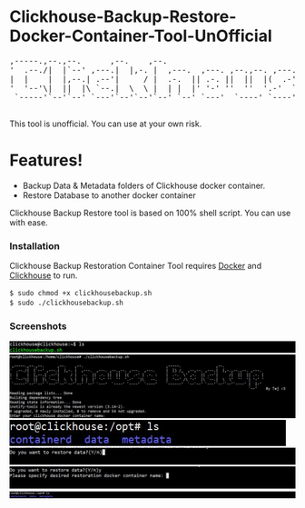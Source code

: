 # Clickhouse-Backup-Restore-Docker-Container-Tool-UnOfficial

                                                                                                                      
<pre>
,-----.,--.,--.      ,--.    ,--.                                      ,-----.                ,--.                   
'  .--./|  |`--' ,---.|  |,-. |  ,---.  ,---. ,--.,--. ,---.  ,---.     |  |) /_  ,--,--. ,---.|  |,-.,--.,--. ,---.  
|  |    |  |,--.| .--'|     / |  .-.  || .-. ||  ||  |(  .-' | .-. :    |  .-.  \' ,-.  || .--'|     /|  ||  || .-. | 
'  '--'\|  ||  |\ `--.|  \  \ |  | |  |' '-' ''  ''  '.-'  `)\   --.    |  '--' /\ '-'  |\ `--.|  \  \'  ''  '| '-' ' 
 `-----'`--'`--' `---'`--'`--'`--' `--' `---'  `----' `----'  `----'    `------'  `--`--' `---'`--'`--'`----' |  |-'  
                                                                                                              `--'    
</pre>


This tool is unofficial. You can use at your own risk.


# Features!

  - Backup Data & Metadata folders of Clickhouse docker container.
  - Restore Database to another docker container


Clickhouse Backup Restore tool is based on 100% shell script. You can use with ease.


### Installation

Clickhouse Backup Restoration Container Tool requires [Docker](https://www.docker.com/) and [Clickhouse](clickhouse.tech) to run.
```sh
$ sudo chmod +x clickhousebackup.sh
$ sudo ./clickhousebackup.sh
```

### Screenshots
![Alt text](/images/ch1.JPG?raw=true)
![Alt text](/images/ch2.JPG?raw=true)
![Alt text](/images/ch3.JPG?raw=true)
![Alt text](/images/ch4.JPG?raw=true)
![Alt text](/images/ch5.JPG?raw=true)
![Alt text](/images/ch6.JPG?raw=true)
